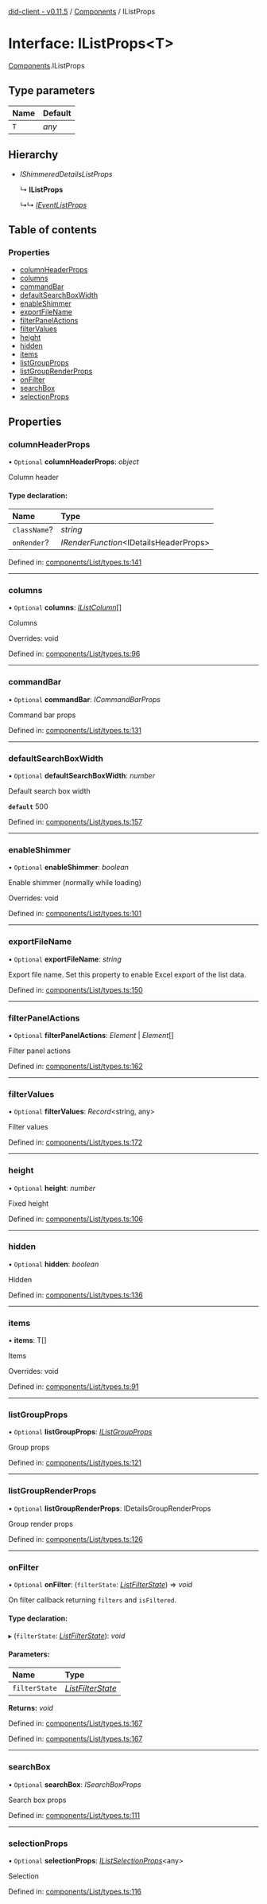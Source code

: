 [did-client - v0.11.5](../README.md) / [Components](../modules/components.md) / IListProps

# Interface: IListProps<T\>

[Components](../modules/components.md).IListProps

## Type parameters

Name | Default |
:------ | :------ |
`T` | *any* |

## Hierarchy

* *IShimmeredDetailsListProps*

  ↳ **IListProps**

  ↳↳ [*IEventListProps*](components.ieventlistprops.md)

## Table of contents

### Properties

- [columnHeaderProps](components.ilistprops.md#columnheaderprops)
- [columns](components.ilistprops.md#columns)
- [commandBar](components.ilistprops.md#commandbar)
- [defaultSearchBoxWidth](components.ilistprops.md#defaultsearchboxwidth)
- [enableShimmer](components.ilistprops.md#enableshimmer)
- [exportFileName](components.ilistprops.md#exportfilename)
- [filterPanelActions](components.ilistprops.md#filterpanelactions)
- [filterValues](components.ilistprops.md#filtervalues)
- [height](components.ilistprops.md#height)
- [hidden](components.ilistprops.md#hidden)
- [items](components.ilistprops.md#items)
- [listGroupProps](components.ilistprops.md#listgroupprops)
- [listGroupRenderProps](components.ilistprops.md#listgrouprenderprops)
- [onFilter](components.ilistprops.md#onfilter)
- [searchBox](components.ilistprops.md#searchbox)
- [selectionProps](components.ilistprops.md#selectionprops)

## Properties

### columnHeaderProps

• `Optional` **columnHeaderProps**: *object*

Column header

#### Type declaration:

Name | Type |
:------ | :------ |
`className`? | *string* |
`onRender`? | *IRenderFunction*<IDetailsHeaderProps\> |

Defined in: [components/List/types.ts:141](https://github.com/Puzzlepart/did/blob/dev/client/components/List/types.ts#L141)

___

### columns

• `Optional` **columns**: [*IListColumn*](components.ilistcolumn.md)[]

Columns

Overrides: void

Defined in: [components/List/types.ts:96](https://github.com/Puzzlepart/did/blob/dev/client/components/List/types.ts#L96)

___

### commandBar

• `Optional` **commandBar**: *ICommandBarProps*

Command bar props

Defined in: [components/List/types.ts:131](https://github.com/Puzzlepart/did/blob/dev/client/components/List/types.ts#L131)

___

### defaultSearchBoxWidth

• `Optional` **defaultSearchBoxWidth**: *number*

Default search box width

**`default`** 500

Defined in: [components/List/types.ts:157](https://github.com/Puzzlepart/did/blob/dev/client/components/List/types.ts#L157)

___

### enableShimmer

• `Optional` **enableShimmer**: *boolean*

Enable shimmer (normally while loading)

Overrides: void

Defined in: [components/List/types.ts:101](https://github.com/Puzzlepart/did/blob/dev/client/components/List/types.ts#L101)

___

### exportFileName

• `Optional` **exportFileName**: *string*

Export file name. Set this property to enable Excel export of the
list data.

Defined in: [components/List/types.ts:150](https://github.com/Puzzlepart/did/blob/dev/client/components/List/types.ts#L150)

___

### filterPanelActions

• `Optional` **filterPanelActions**: *Element* \| *Element*[]

Filter panel actions

Defined in: [components/List/types.ts:162](https://github.com/Puzzlepart/did/blob/dev/client/components/List/types.ts#L162)

___

### filterValues

• `Optional` **filterValues**: *Record*<string, any\>

Filter values

Defined in: [components/List/types.ts:172](https://github.com/Puzzlepart/did/blob/dev/client/components/List/types.ts#L172)

___

### height

• `Optional` **height**: *number*

Fixed height

Defined in: [components/List/types.ts:106](https://github.com/Puzzlepart/did/blob/dev/client/components/List/types.ts#L106)

___

### hidden

• `Optional` **hidden**: *boolean*

Hidden

Defined in: [components/List/types.ts:136](https://github.com/Puzzlepart/did/blob/dev/client/components/List/types.ts#L136)

___

### items

• **items**: T[]

Items

Overrides: void

Defined in: [components/List/types.ts:91](https://github.com/Puzzlepart/did/blob/dev/client/components/List/types.ts#L91)

___

### listGroupProps

• `Optional` **listGroupProps**: [*IListGroupProps*](components.ilistgroupprops.md)

Group props

Defined in: [components/List/types.ts:121](https://github.com/Puzzlepart/did/blob/dev/client/components/List/types.ts#L121)

___

### listGroupRenderProps

• `Optional` **listGroupRenderProps**: IDetailsGroupRenderProps

Group render props

Defined in: [components/List/types.ts:126](https://github.com/Puzzlepart/did/blob/dev/client/components/List/types.ts#L126)

___

### onFilter

• `Optional` **onFilter**: (`filterState`: [*ListFilterState*](../modules/components.md#listfilterstate)) => *void*

On filter callback returning `filters` and `isFiltered`.

#### Type declaration:

▸ (`filterState`: [*ListFilterState*](../modules/components.md#listfilterstate)): *void*

#### Parameters:

Name | Type |
:------ | :------ |
`filterState` | [*ListFilterState*](../modules/components.md#listfilterstate) |

**Returns:** *void*

Defined in: [components/List/types.ts:167](https://github.com/Puzzlepart/did/blob/dev/client/components/List/types.ts#L167)

Defined in: [components/List/types.ts:167](https://github.com/Puzzlepart/did/blob/dev/client/components/List/types.ts#L167)

___

### searchBox

• `Optional` **searchBox**: *ISearchBoxProps*

Search box props

Defined in: [components/List/types.ts:111](https://github.com/Puzzlepart/did/blob/dev/client/components/List/types.ts#L111)

___

### selectionProps

• `Optional` **selectionProps**: [*IListSelectionProps*](components.ilistselectionprops.md)<any\>

Selection

Defined in: [components/List/types.ts:116](https://github.com/Puzzlepart/did/blob/dev/client/components/List/types.ts#L116)

